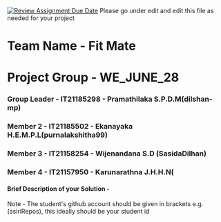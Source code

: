 [![Review Assignment Due Date](https://classroom.github.com/assets/deadline-readme-button-24ddc0f5d75046c5622901739e7c5dd533143b0c8e959d652212380cedb1ea36.svg)](https://classroom.github.com/a/2d9khxo6)
Please go under edit and edit this file as needed for your project

# Team Name - Fit Mate
# Project Group - WE_JUNE_28
### Group Leader - IT21185298 - Pramathilaka S.P.D.M(dilshan-mp)
### Member 2 - IT21185502 - Ekanayaka H.E.M.P.L(purnalakshitha99)
### Member 3 - IT21158254 - Wijenandana S.D (SasidaDilhan)
### Member 4 - IT21157950 - Karunarathna J.H.H.N(

#### Brief Description of your Solution - 

Note - The student's github account should be given in brackets e.g. (asiriRepos), this ideally should be your student id 

